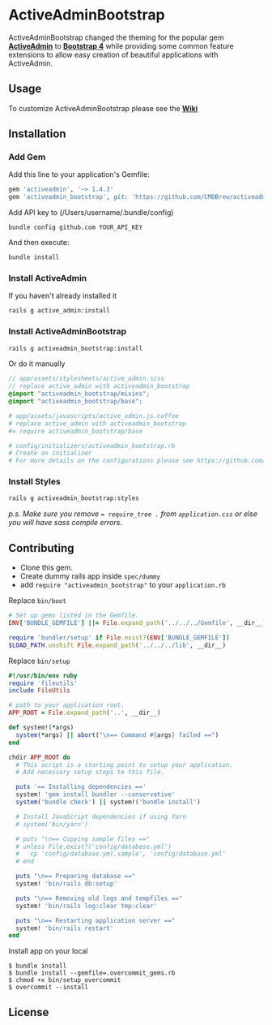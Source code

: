 # ActiveAdminBootstrap
ActiveAdminBootstrap changed the theming for the popular gem **[ActiveAdmin](https://activeadmin.info/)** to **[Bootstrap 4](https://getbootstrap.com/)** while providing some common feature extensions to allow easy creation of beautiful applications with ActiveAdmin.

## Usage
To customize ActiveAdminBootstrap please see the **[Wiki](docs/Home.md)**

## Installation
### Add Gem
Add this line to your application's Gemfile:
```ruby
gem 'activeadmin', '~> 1.4.3'
gem 'activeadmin_bootstrap', git: 'https://github.com/CMDBrew/activeadmin_bootstrap.git', branch: 'master'
```

Add API key to (/Users/username/.bundle/config)
```shell
bundle config github.com YOUR_API_KEY
```

And then execute:
```bash
bundle install
```

### Install ActiveAdmin
If you haven't already installed it
```bash
rails g active_admin:install
```

### Install ActiveAdminBootstrap
```bash
rails g activeadmin_bootstrap:install
```

Or do it manually
```scss
// app/assets/stylesheets/active_admin.scss
// replace active_admin with activeadmin_bootstrap
@import "activeadmin_bootstrap/mixins";
@import "activeadmin_bootstrap/base";
```

```coffee
# app/assets/javascripts/active_admin.js.coffee
# replace active_admin with activeadmin_bootstrap
#= require activeadmin_bootstrap/base
```

```ruby
# config/initializers/activeadmin_bootstrap.rb
# Create an initializer
# For more details on the configurations please see https://github.com/CMDBrew/activeadmin_bootstrap_v2/wiki/Configurations
```

### Install Styles
```bash
rails g activeadmin_bootstrap:styles
```

*p.s. Make sure you remove `= require_tree .` from `application.css` or else you will have sass compile errors.*

## Contributing
- Clone this gem.
- Create dummy rails app inside `spec/dummy`
- add `require "activeadmin_bootstrap"` to your `application.rb`

Replace `bin/boot`
```ruby
# Set up gems listed in the Gemfile.
ENV['BUNDLE_GEMFILE'] ||= File.expand_path('../../../Gemfile', __dir__)

require 'bundler/setup' if File.exist?(ENV['BUNDLE_GEMFILE'])
$LOAD_PATH.unshift File.expand_path('../../../lib', __dir__)
```

Replace `bin/setup`
```ruby
#!/usr/bin/env ruby
require 'fileutils'
include FileUtils

# path to your application root.
APP_ROOT = File.expand_path('..', __dir__)

def system!(*args)
  system(*args) || abort("\n== Command #{args} failed ==")
end

chdir APP_ROOT do
  # This script is a starting point to setup your application.
  # Add necessary setup steps to this file.

  puts '== Installing dependencies =='
  system! 'gem install bundler --conservative'
  system('bundle check') || system!('bundle install')

  # Install JavaScript dependencies if using Yarn
  # system('bin/yarn')

  # puts "\n== Copying sample files =="
  # unless File.exist?('config/database.yml')
  #   cp 'config/database.yml.sample', 'config/database.yml'
  # end

  puts "\n== Preparing database =="
  system! 'bin/rails db:setup'

  puts "\n== Removing old logs and tempfiles =="
  system! 'bin/rails log:clear tmp:clear'

  puts "\n== Restarting application server =="
  system! 'bin/rails restart'
end
```

Install app on your local
```
$ bundle install
$ bundle install --gemfile=.overcommit_gems.rb
$ chmod +x bin/setup_overcommit
$ overcommit --install
```

## License
